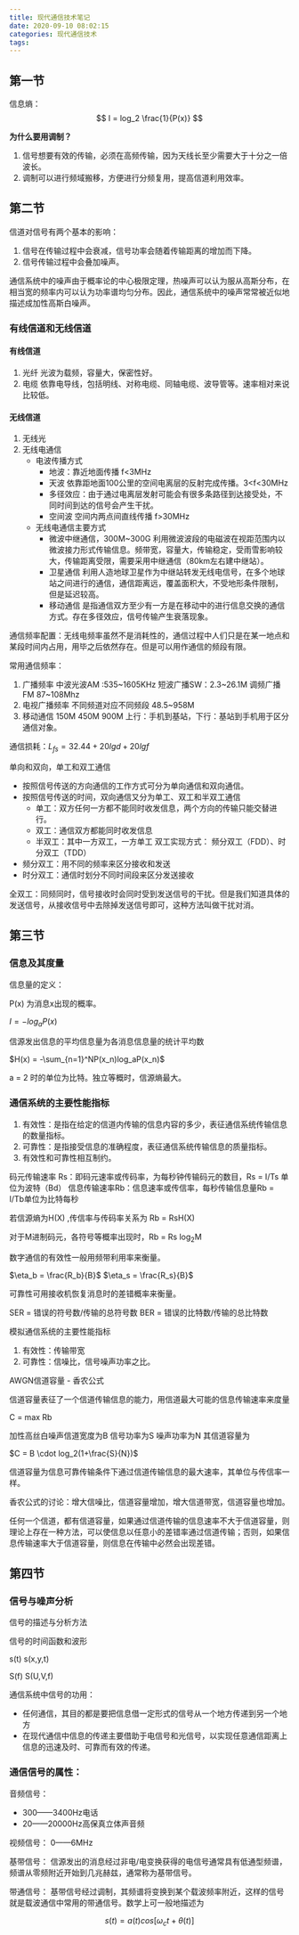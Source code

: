 ```yaml
---
title: 现代通信技术笔记
date: 2020-09-10 08:02:15
categories: 现代通信技术
tags:
---
```


## 第一节

信息熵：
$$
 I = log_2 \frac{1}{P(x)} 
$$

**为什么要用调制？**

1. 信号想要有效的传输，必须在高频传输，因为天线长至少需要大于十分之一倍波长。
2. 调制可以进行频域搬移，方便进行分频复用，提高信道利用效率。

## 第二节

信道对信号有两个基本的影响：
1. 信号在传输过程中会衰减，信号功率会随着传输距离的增加而下降。
2. 信号传输过程中会叠加噪声。

通信系统中的噪声由于概率论的中心极限定理，热噪声可以认为服从高斯分布，在相当宽的频率内可以认为功率谱均匀分布。因此，通信系统中的噪声常常被近似地描述成加性高斯白噪声。

### 有线信道和无线信道

#### 有线信道

1. 光纤 光波为载频，容量大，保密性好。
2. 电缆 依靠电导线，包括明线、对称电缆、同轴电缆、波导管等。速率相对来说比较低。
   
#### 无线信道

1. 无线光
2. 无线电通信
    - 电波传播方式 
      - 地波：靠近地面传播 f<3MHz
      - 天波 依靠距地面100公里的空间电离层的反射完成传播。3<f<30MHz 
      - 多径效应：由于通过电离层发射可能会有很多条路径到达接受处，不同时间到达的信号会产生干扰。 
      - 空间波 空间内两点间直线传播 f>30MHz
    - 无线电通信主要方式
      - 微波中继通信，300M~300G 利用微波波段的电磁波在视距范围内以微波接力形式传输信息。频带宽，容量大，传输稳定，受雨雪影响较大，传输距离受限，需要采用中继通信（80km左右建中继站）。
      - 卫星通信 利用人造地球卫星作为中继站转发无线电信号，在多个地球站之间进行的通信，通信距离远，覆盖面积大，不受地形条件限制，但是延迟较高。
      - 移动通信 是指通信双方至少有一方是在移动中的进行信息交换的通信方式。存在多径效应，信号传输产生衰落现象。

通信频率配置：无线电频率虽然不是消耗性的，通信过程中人们只是在某一地点和某段时间内占用，用毕之后依然存在。但是可以用作通信的频段有限。

常用通信频率：
1. 广播频率 中波光波AM :535~1605KHz 短波广播SW：2.3~26.1M 调频广播FM 87~108Mhz
2. 电视广播频率 不同频道对应不同频段 48.5~958M
3. 移动通信 150M 450M 900M 上行：手机到基站，下行：基站到手机用于区分通信对象。

通信损耗：$L_{fs} = 32.44 + 20lgd + 20lgf$ 

单向和双向，单工和双工通信
- 按照信号传送的方向通信的工作方式可分为单向通信和双向通信。
- 按照信号传送的时间，双向通信又分为单工、双工和半双工通信
  - 单工：双方任何一方都不能同时收发信息，两个方向的传输只能交替进行。
  - 双工：通信双方都能同时收发信息
  - 半双工：其中一方双工，一方单工
双工实现方式： 频分双工（FDD）、时分双工（TDD）
- 频分双工：用不同的频率来区分接收和发送
- 时分双工：通信时划分不同时间段来区分发送接收

全双工：同频同时，信号接收时会同时受到发送信号的干扰。但是我们知道具体的发送信号，从接收信号中去除掉发送信号即可，这种方法叫做干扰对消。

## 第三节

### 信息及其度量


信息量的定义：

P(x) 为消息x出现的概率。

 $I = -log_a P(x)$

信源发出信息的平均信息量为各消息信息量的统计平均数

$H(x) = -\sum_{n=1}^NP(x_n)log_aP(x_n)$

a = 2 时的单位为比特。独立等概时，信源熵最大。

### 通信系统的主要性能指标

1. 有效性：是指在给定的信道内传输的信息内容的多少，表征通信系统传输信息的数量指标。
2. 可靠性：是指接受信息的准确程度，表征通信系统传输信息的质量指标。
3. 有效性和可靠性相互制约。

码元传输速率 Rs：即码元速率或传码率，为每秒钟传输码元的数目，Rs = I/Ts 单位为波特（Bd）
信息传输速率Rb：信息速率或传信率，每秒传输信息量Rb = I/Tb单位为比特每秒

若信源熵为H(X) ,传信率与传码率关系为 Rb = RsH(X)

对于M进制码元，各符号等概率出现时，Rb = Rs log<sub>2</sub>M

数字通信的有效性一般用频带利用率来衡量。

$\eta_b = \frac{R_b}{B}$
$\eta_s = \frac{R_s}{B}$

可靠性可用接收机恢复消息时的差错概率来衡量。

SER = 错误的符号数/传输的总符号数
BER = 错误的比特数/传输的总比特数

模拟通信系统的主要性能指标

1. 有效性：传输带宽
2. 可靠性：信噪比，信号噪声功率之比。

AWGN信道容量 - 香农公式

信道容量表征了一个信道传输信息的能力，用信道最大可能的信息传输速率来度量

C = max Rb

加性高丝白噪声信道宽度为B 信号功率为S 噪声功率为N 其信道容量为

$C = B \cdot log_2(1+\frac{S}{N})$

信道容量为信息可靠传输条件下通过信道传输信息的最大速率，其单位与传信率一样。

香农公式的讨论：增大信噪比，信道容量增加，增大信道带宽，信道容量也增加。

任何一个信道，都有信道容量，如果通过信道传输的信息速率不大于信道容量，则理论上存在一种方法，可以使信息以任意小的差错率通过信道传输；否则，如果信息传输速率大于信道容量，则信息在传输中必然会出现差错。

## 第四节

### 信号与噪声分析

信号的描述与分析方法

信号的时间函数和波形

s(t) s(x,y,t)

S(f) S(U,V,f)

通信系统中信号的功用：

- 任何通信，其目的都是要把信息借一定形式的信号从一个地方传递到另一个地方
- 在现代通信中信息的传递主要借助于电信号和光信号，以实现任意通信距离上信息的迅速及时、可靠而有效的传递。

### 通信信号的属性：

音频信号：
- 300——3400Hz电话
- 20——20000Hz高保真立体声音频
  
视频信号：
0——6MHz

基带信号：
信源发出的消息经过非电/电变换获得的电信号通常具有低通型频谱，频谱从零频附近开始到几兆赫兹，通常称为基带信号。

带通信号：
基带信号经过调制，其频谱将变换到某个载波频率附近，这样的信号就是载波通信中常用的带通信号。数学上可一般地描述为

$$
s(t) = a(t)cos[\omega_c t+\theta(t)]
$$


